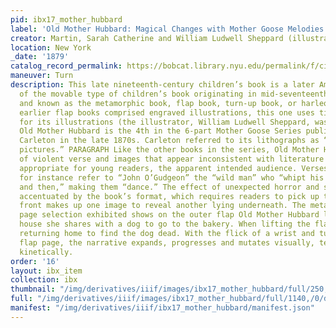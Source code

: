 ```yaml
---
pid: ibx17_mother_hubbard
label: 'Old Mother Hubbard: Magical Changes with Mother Goose Melodies'
creator: Martin, Sarah Catherine and William Ludwell Sheppard (illustrator)
location: New York
_date: '1879'
catalog_record_permalink: https://bobcat.library.nyu.edu/permalink/f/ci13eu/nyu_aleph001562921
maneuver: Turn
description: This late nineteenth-century children’s book is a later American example
  of the movable type of children’s book originating in mid-seventeenth century England
  and known as the metamorphic book, flap book, turn-up book, or harlequinade. Whereas
  earlier flap books comprised engraved illustrations, this one uses tinted lithographs
  for its illustrations (the illustrator, William Ludwell Sheppard, was a noted artist).
  Old Mother Hubbard is the 4th in the 6-part Mother Goose Series published by G.W.
  Carleton in the late 1870s. Carleton referred to its lithographs as “magic colored
  pictures.” PARAGRAPH Like the other books in the series, Old Mother Hubbard is full
  of violent verse and images that appear inconsistent with literature considered
  appropriate for young readers, the apparent intended audience. Verses in the book
  for instance refer to “John O’Gudgeon” the “wild man” who “whipt his children now
  and then,” making them “dance.” The effect of unexpected horror and subversion is
  accentuated by the book’s format, which requires readers to pick up the flap whose
  front makes up one image to reveal another lying underneath. The metamorphic flap
  page selection exhibited shows on the outer flap Old Mother Hubbard leaving the
  house she shares with a dog to go to the bakery. When lifting the flap, she is shown
  returning home to find the dog dead. With the flick of a wrist and turning of a
  flap page, the narrative expands, progresses and mutates visually, textually and
  kinetically.
order: '16'
layout: ibx_item
collection: ibx
thumbnail: "/img/derivatives/iiif/images/ibx17_mother_hubbard/full/250,/0/default.jpg"
full: "/img/derivatives/iiif/images/ibx17_mother_hubbard/full/1140,/0/default.jpg"
manifest: "/img/derivatives/iiif/ibx17_mother_hubbard/manifest.json"
---
```

